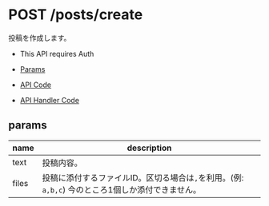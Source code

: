 # POST /posts/create

投稿を作成します。

- This API requires Auth

- [Params](#params)
- [API Code](/src/endpoints/posts/create.js)
- [API Handler Code](/src/handlers/web/posts/create.js)

## params

name|description
---|---
text|投稿内容。
files|投稿に添付するファイルID。区切る場合は`,`を利用。(例: `a,b,c`) 今のところ1個しか添付できません。
